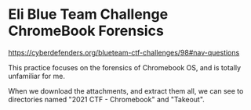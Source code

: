 # Eli Blue Team Challenge ChromeBook Forensics

https://cyberdefenders.org/blueteam-ctf-challenges/98#nav-questions

This practice focuses on the forensics of Chromebook OS, and is totally unfamiliar for me. 

When we download the attachments, and extract them all, we can see to directories named "2021 CTF - Chromebook" and "Takeout".



